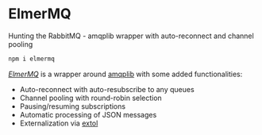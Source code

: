 # ElmerMQ

Hunting the RabbitMQ - amqplib wrapper with auto-reconnect and channel pooling

```bash
npm i elmermq
```

*[ElmerMQ](https://github.com/csabasulyok/elmermq)* is a wrapper around [amqplib](https://amqp-node.github.io/amqplib/) with some added functionalities:

- Auto-reconnect with auto-resubscribe to any queues
- Channel pooling with round-robin selection
- Pausing/resuming subscriptions
- Automatic processing of JSON messages
- Externalization via [extol](https://github.com/csabasulyok/extol)
